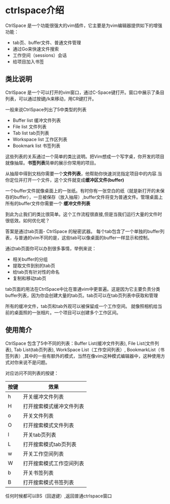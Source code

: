 # ctrlspace介绍 #

CtrlSpace 是一个功能很强大的vim插件，它主要是为vim编辑器提供如下的增强功能：

* tab页、buffer文件、普通文件管理
* 通过Go来快速文件搜索
* 工作空间（sessions）会话
* 给项目加入书签

## 类比说明 ##

CtrlSpace 是一个可以打开的vim窗口，通过C-Space键打开。窗口中展示了条目列表，可以通过按键j/k来移动，用CR键打开。

一般来说CtrlSpace列出了5中类型的列表

* Buffer list 缓冲文件列表
* File list 文件列表
* Tab list tab页列表
* Workspace list 工作区列表
* Bookmark list 书签列表

这些列表的关系通过一个简单的类比说明。把Vim想成一个写字桌，你开发的项目就像抽屉。**书签列表**简单的展示你常用的项目。

从抽屉中得到文档你需要一个**文件列表**，他帮助你快速浏览指定项目中的内容.当你定位并打开一个文件，这个文件就变成**缓冲区文件(buffer)**

一个buffer文件就像桌面上的一张纸。有时你有一张空白的纸（就是新打开的未保存的buffer），一旦被保存（放入抽屉）,buffer文件将变为普通文件。管理桌面上所有的buffer文件你需要一个 **缓冲文件列表**

到此为止我们的类比很简单。这个工作流程很直接,但是当我们运行大量的文件时很低效。如何优化呢？

答案是通过tab页面- CtrlSpace 的秘密武器。 每个tab包含了一个单独的buffer列表，与普通的vim不同的是，这些tab可以像桌面的buffer一样显示和控制。

通过tab页面你可以办到很多事情，举例来说：

* 相关buffer的分组
* 提取文件到别的tab页
* 给tab页有针对性的命名
* 复制和移动tab页

tab页面的用法在CtrlSpace中比在普通vim中更普遍。这是因为它主要负责分类buffer列表，因为你会创建大量的tab页。tab页可以在tab页列表中获取和管理

所有的缓冲文件，tab页和tab外观可以被保留成一个工作空间。 就像照相机给当前的桌面照的一张相片。一个项目可以创建多个工作区间。

## 使用简介 ##

CtrlSpace 包含了5中不同的列表：Buffer List(缓冲文件列表), File List(文件列表), Tab List(tab页列表), WorkSpace List（工作空间列表）, BookmarkList（书签列表）,其中的一些有额外的模式，当然在像vim这种模式编辑器中，这种使用方式对你来说不是问题。

对应访问不同列表的按键：

按键 | 效果
-- | --
h | 开关缓冲文件列表
H | 打开搜索模式缓冲文件列表
o | 开关文件列表
O | 打开搜索模式文件列表
l | 开关tab页列表
L | 打开搜索模式tab页列表
w | 开关工作空间列表
W | 打开搜索模式工作空间列表
b | 开关书签列表
B |  打开搜索模式书签列表

任何时候都可以BS（回退键）,返回普通ctrlspace窗口






